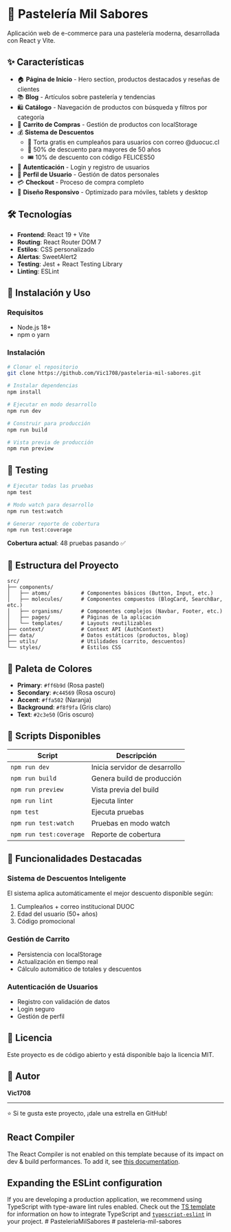 # 🍰 Pastelería Mil Sabores

Aplicación web de e-commerce para una pastelería moderna, desarrollada con React y Vite.

## ✨ Características

- 🏠 **Página de Inicio** - Hero section, productos destacados y reseñas de clientes
- 📚 **Blog** - Artículos sobre pastelería y tendencias
- 🛍️ **Catálogo** - Navegación de productos con búsqueda y filtros por categoría
- 🛒 **Carrito de Compras** - Gestión de productos con localStorage
- 💰 **Sistema de Descuentos**
  - 🎂 Torta gratis en cumpleaños para usuarios con correo @duocuc.cl
  - 👵 50% de descuento para mayores de 50 años
  - 🎟️ 10% de descuento con código FELICES50
- 🔐 **Autenticación** - Login y registro de usuarios
- 👤 **Perfil de Usuario** - Gestión de datos personales
- 💳 **Checkout** - Proceso de compra completo
- 📱 **Diseño Responsivo** - Optimizado para móviles, tablets y desktop

## 🛠️ Tecnologías

- **Frontend**: React 19 + Vite
- **Routing**: React Router DOM 7
- **Estilos**: CSS personalizado
- **Alertas**: SweetAlert2
- **Testing**: Jest + React Testing Library
- **Linting**: ESLint

## 🚀 Instalación y Uso

### Requisitos
- Node.js 18+ 
- npm o yarn

### Instalación

```bash
# Clonar el repositorio
git clone https://github.com/Vic1708/pasteleria-mil-sabores.git

# Instalar dependencias
npm install

# Ejecutar en modo desarrollo
npm run dev

# Construir para producción
npm run build

# Vista previa de producción
npm run preview
```

## 🧪 Testing

```bash
# Ejecutar todas las pruebas
npm test

# Modo watch para desarrollo
npm run test:watch

# Generar reporte de cobertura
npm run test:coverage
```

**Cobertura actual**: 48 pruebas pasando ✅

## 📁 Estructura del Proyecto

```
src/
├── components/
│   ├── atoms/          # Componentes básicos (Button, Input, etc.)
│   ├── molecules/      # Componentes compuestos (BlogCard, SearchBar, etc.)
│   ├── organisms/      # Componentes complejos (Navbar, Footer, etc.)
│   ├── pages/          # Páginas de la aplicación
│   └── templates/      # Layouts reutilizables
├── context/            # Context API (AuthContext)
├── data/               # Datos estáticos (productos, blog)
├── utils/              # Utilidades (carrito, descuentos)
└── styles/             # Estilos CSS
```

## 🎨 Paleta de Colores

- **Primary**: `#ff6b9d` (Rosa pastel)
- **Secondary**: `#c44569` (Rosa oscuro)
- **Accent**: `#ffa502` (Naranja)
- **Background**: `#f8f9fa` (Gris claro)
- **Text**: `#2c3e50` (Gris oscuro)

## 📝 Scripts Disponibles

| Script | Descripción |
|--------|-------------|
| `npm run dev` | Inicia servidor de desarrollo |
| `npm run build` | Genera build de producción |
| `npm run preview` | Vista previa del build |
| `npm run lint` | Ejecuta linter |
| `npm test` | Ejecuta pruebas |
| `npm run test:watch` | Pruebas en modo watch |
| `npm run test:coverage` | Reporte de cobertura |

## 🌟 Funcionalidades Destacadas

### Sistema de Descuentos Inteligente
El sistema aplica automáticamente el mejor descuento disponible según:
1. Cumpleaños + correo institucional DUOC
2. Edad del usuario (50+ años)
3. Código promocional

### Gestión de Carrito
- Persistencia con localStorage
- Actualización en tiempo real
- Cálculo automático de totales y descuentos

### Autenticación de Usuarios
- Registro con validación de datos
- Login seguro
- Gestión de perfil

## 📄 Licencia

Este proyecto es de código abierto y está disponible bajo la licencia MIT.

## 👥 Autor

**Vic1708**

---

⭐ Si te gusta este proyecto, ¡dale una estrella en GitHub!

## React Compiler

The React Compiler is not enabled on this template because of its impact on dev & build performances. To add it, see [this documentation](https://react.dev/learn/react-compiler/installation).

## Expanding the ESLint configuration

If you are developing a production application, we recommend using TypeScript with type-aware lint rules enabled. Check out the [TS template](https://github.com/vitejs/vite/tree/main/packages/create-vite/template-react-ts) for information on how to integrate TypeScript and [`typescript-eslint`](https://typescript-eslint.io) in your project.
#   P a s t e l e r i a M i l S a b o r e s 
 
 #   p a s t e l e r i a - m i l - s a b o r e s 
 
 